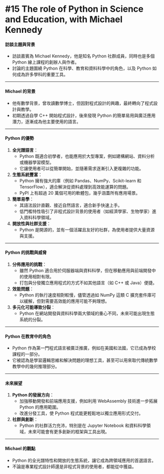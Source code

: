# #15 The role of Python in Science and Education, with Michael Kennedy

#### **訪談主題與背景**

* 訪談嘉賓為 Michael Kennedy，他是知名 Python 社群成員，同時也是多個 Python 線上課程的創辦人與作者。
* 討論的主題圍繞 Python 在科學、教育和資料科學中的角色，以及 Python 如何成為許多學科的重要工具。

***

#### **Michael 的背景**

* 他有數學背景，曾攻讀數學博士，但因對程式設計的興趣，最終轉向了程式設計與教學。
* 初期透過自學 C++ 開始程式設計，後來發現 Python 的簡單易用與廣泛應用潛力，逐漸成為他主要使用的語言。

***

#### **Python 的優勢**

1. **全光譜語言**：
   * Python 既適合初學者，也能應用於大型專案，例如建構網站、資料分析或機器學習模型。
   * 它讓使用者可以從簡單開始，並隨著需求逐漸引入更複雜的功能。
2. **生態系統豐富**：
   * Python 擁有強大的庫（例如 Pandas、NumPy、Scikit-learn 和 TensorFlow），適合解決從資料處理到高效能運算的問題。
   * PyPI 上有超過 20 萬個可用的軟體包，幾乎涵蓋所有應用場景。
3. **簡單易學**：
   * 其語法設計直觀、接近自然語言，適合新手快速上手。
   * 低門檻特性吸引了非程式設計背景的使用者（如經濟學家、生物學家）進入資料科學領域。
4. **開放性與社群支援**：
   * Python 是開源的，並有一個活躍且友好的社群，為使用者提供大量資源與支援。

***

#### **Python 的挑戰與威脅**

1. **分佈應用的挑戰**：
   * 雖然 Python 適合用於伺服器端與資料科學，但在移動應用與前端開發中的使用相對有限。
   * 打包與分發獨立應用程式的方式不如其他語言（如 C++ 或 Java）便捷。
2. **效能問題**：
   * Python 的執行速度相對較慢，儘管透過如 NumPy 這類 C 擴充套件庫可以緩解，但對需要高效能的應用可能不夠理想。
3. **多元化可能導致分裂**：
   * Python 在網站開發與資料科學兩大領域的重心不同，未來可能出現生態系統的分裂。

***

#### **Python 在教育中的角色**

* Python 作為第一門程式語言被廣泛推廣，例如在美國和法國，它已成為學校課程的一部分。
* 它被認為是學習邏輯思維和解決問題的理想工具，甚至可以用來取代傳統數學教學中的幾何推理部分。

***

#### **未來展望**

1. **Python 的發展方向**：
   * 加強移動開發和前端應用支援，例如利用 WebAssembly 技術進一步拓展 Python 的應用範圍。
   * 改進分發工具，使 Python 程式能更輕鬆地以獨立應用形式交付。
2. **社群與創新**：
   * Python 的社群活力充沛，特別是在 Jupyter Notebook 和資料科學領域，未來可能會有更多創新的框架與工具出現。

***

#### **Michael 的觀點**

* Python 的全光譜特性和開放的生態系統，讓它成為跨領域應用的首選語言。
* 不論是專業程式設計師還是非程式背景的使用者，都能從中獲益。
